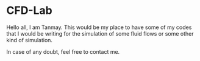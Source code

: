 CFD-Lab
=======
 
 Hello all, I am Tanmay. This would be my place to have some of my codes that I would be writing for the simulation
 of some fluid flows or some other kind of simulation.
 
 In case of any doubt, feel free to contact me.
